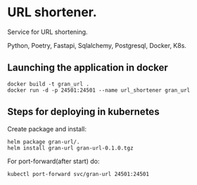 # URL shortener.

Service for URL shortening.

Python, Poetry, Fastapi, Sqlalchemy, Postgresql, Docker, K8s.

## Launching the application in docker

```shell
docker build -t gran_url .
docker run -d -p 24501:24501 --name url_shortener gran_url
```

## Steps for deploying in kubernetes

Create package and install:
```shell
helm package gran-url/.
helm install gran-url gran-url-0.1.0.tgz
```

For port-forward(after start) do:
```shell
kubectl port-forward svc/gran-url 24501:24501
```
